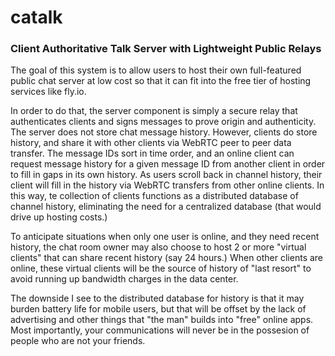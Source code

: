 # catalk
### Client Authoritative Talk Server with Lightweight Public Relays

The goal of this system is to allow users to host their own full-featured public chat server at low cost so that it can fit into the free tier of hosting services like fly.io.

In order to do that, the server component is simply a secure relay that authenticates clients and signs messages to prove origin and authenticity. The server does not store chat message history. However, clients do store history, and share it with other clients via WebRTC peer to peer data transfer. The message IDs sort in time order, and an online client can request message history for a given message ID from another client in order to fill in gaps in its own history. As users scroll back in channel history, their client will fill in the history via WebRTC transfers from other online clients. In this way, te collection of clients functions as a distributed database of channel history, eliminating the need for a centralized database (that would drive up hosting costs.)

To anticipate situations when only one user is online, and they need recent history, the chat room owner may also choose to host 2 or more "virtual clients" that can share recent history (say 24 hours.) When other clients are online, these virtual clients will be the source of history of "last resort" to avoid running up bandwidth charges in the data center.

The downside I see to the distributed database for history is that it may burden battery life for mobile users, but that will be offset by the lack of advertising and other things that "the man" builds into "free" online apps. Most importantly, your communications will never be in the possesion of people who are not your friends.



